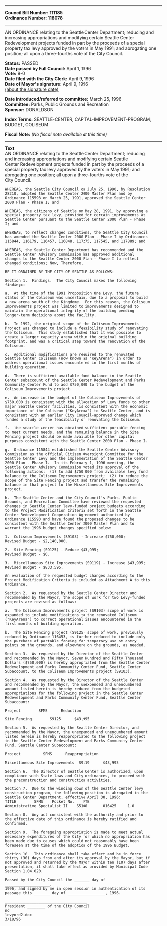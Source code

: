 * * * * *  
  
**Council Bill Number: [](#h0)[](#h2)111185**   
**Ordinance Number: 118078**  
  
* * * * *  
  
AN ORDINANCE relating to the Seattle Center Department; reducing and increasing appropriations and modifying certain Seattle Center Redevelopment projects funded in part by the proceeds of a special property tax levy approved by the voters in May 1991; and abrogating one position; all upon a three-fourths vote of the City Council.  
  
**Status:** PASSED   
**Date passed by Full Council:** April 1, 1996   
**Vote:** 9-0   
**Date filed with the City Clerk:** April 9, 1996   
**Date of Mayor's signature:** April 9, 1996   
[(about the signature date)](/~public/approvaldate.htm)   
  
  
**Date introduced/referred to committee:** March 25, 1996   
**Committee:** Parks, Public Grounds and Recreation   
**Sponsor:** DONALDSON   
  
**Index Terms:** SEATTLE-CENTER, CAPITAL-IMPROVEMENT-PROGRAM, BUDGET, COLISEUM  
  
**Fiscal Note:** *(No fiscal note available at this time)*  
  
* * * * *  
  
**Text**  
    AN ORDINANCE relating to the Seattle Center Department; reducing  
    and increasing appropriations and modifying certain Seattle  
    Center Redevelopment projects funded in part by the proceeds of a  
    special property tax levy approved by the voters in May 1991; and  
    abrogating one position; all upon a three-fourths vote of the  
    City Council.  
  
    WHEREAS, the Seattle City Council on July 25, 1990, by Resolution  
    28210, adopted the Seattle Center 2000 Master Plan and by  
    Ordinance 115593 on March 25, 1991, approved the Seattle Center  
    2000 Plan - Phase I; and  
  
    WHEREAS, the citizens of Seattle on May 28, 1991, by approving a  
    special property tax levy, provided for certain improvements at  
    Seattle Center pursuant to the Seattle Center 2000 Plan - Phase  
    I; and  
  
    WHEREAS, to reflect changed conditions, the Seattle City Council  
    has amended the Seattle Center 2000 Plan - Phase I by Ordinances  
    115844, 116179, 116457, 116848, 117275, 117545, and 117889; and  
  
    WHEREAS, the Seattle Center Department has recommended and the  
    Seattle Center Advisory Commission has approved additional  
    changes to the Seattle Center 2000 Plan - Phase I to reflect  
    changed conditions; Now, Therefore,  
  
    BE IT ORDAINED BY THE CITY OF SEATTLE AS FOLLOWS:  
  
    Section 1.  Findings.  The City Council makes the following  
    findings:  
  
    a.  At the time of the 1991 Proposition One Levy, the future  
    status of the Coliseum was uncertain, due to a proposal to build  
    a new arena south of the Kingdome.  For this reason, the Coliseum  
    Improvements project was limited to improvements designed to  
    maintain the operational integrity of the building pending  
    longer-term decisions about the facility.  
  
    b.  In 1992, the original scope of the Coliseum Improvements  
    Project was changed to include a feasibility study of renovating  
    the Coliseum.  This study established that it was possible to  
    create a larger capacity arena within the original building  
    footprint, and was a critical step toward the renovation of the  
    Coliseum.  
  
    c.  Additional modifications are required to the renovated  
    Seattle Center Coliseum (now known as "KeyArena") in order to  
    address operational issues encountered in the first months of  
    building operation.  
  
    d.  There is sufficient available fund balance in the Seattle  
    Center subaccount of the Seattle Center Redevelopment and Parks  
    Community Center Fund to add $750,000 to the budget of the  
    Coliseum Improvements project.  
  
    e.  An increase in the budget of the Coliseum Improvements of  
    $750,000 is consistent with the allocation of Levy funds to other  
    major Seattle Center facilities, is consistent with the economic  
    importance of the Coliseum ("KeyArena") to Seattle Center, and is  
    consistent with an earlier City Council-approved change which  
    funded a study of the feasibility of renovating the Coliseum.  
  
    f.  The Seattle Center has obtained sufficient portable fencing  
    to meet current needs, and the remaining balance in the Site  
    Fencing project should be made available for other capital  
    purposes consistent with the Seattle Center 2000 Plan - Phase I.  
  
    g.  Ordinance 115844 established the Seattle Center Advisory  
    Commission as the official Citizen Oversight Committee for the  
    Seattle Center Levy and the implementation of the Seattle Center  
    2000 Plan - Phase I.  In its February 1, 1996 meeting, the  
    Seattle Center Advisory Commission voted its approval of the  
    following actions:  (1) to add $750,000 from available levy fund  
    balance to the Coliseum Improvements project;  (2) to reduce the  
    scope of the Site Fencing project and transfer the remaining  
    balance in that project to the Miscellaneous Site Improvements  
    project.  
  
    h.  The Seattle Center and the City Council's Parks, Public  
    Grounds, and Recreation Committee have reviewed the requested  
    changes in Seattle Center levy-funded project budgets according  
    to the Project Modification Criteria set forth in the Seattle  
    Center Redevelopment Cooperation Agreement authorized by  
    Ordinance 115593 and have found the proposed changes to be  
    consistent with the Seattle Center 2000 Master Plan and to  
    warrant the 1996 budget changes specified below:  
  
    1.  Coliseum Improvements (S9103) - Increase $750,000;  
    Revised Budget - $2,140,000.  
  
    2.  Site Fencing (S9125) - Reduce $43,995;  
    Revised Budget - $0.  
  
    3.  Miscellaneous Site Improvements (S9119) - Increase $43,995;  
    Revised Budget - $833,595.  
  
    An evaluation of the requested budget changes according to the  
    Project Modification Criteria is included as Attachment A to this  
    Ordinance.  
  
    Section 2.  As requested by the Seattle Center Director and  
    recommended by the Mayor, the scope of work for two Levy-funded  
    projects are revised as follows:  
  
    a.  The Coliseum Improvements project (S9103) scope of work is  
    expanded to include modifications to the renovated Coliseum  
    ("KeyArena") to correct operational issues encountered in the  
    first months of building operation.  
  
    b.  The Site Fencing project (S9125) scope of work, previously  
    reduced by Ordinance 116453, is further reduced to include only  
    the purchase of portable fencing for temporary use at entry  
    points on the grounds, and elsewhere on the grounds, as needed.  
  
    Section 3.  As requested by the Director of the Seattle Center  
    and recommended by the Mayor, Seven Hundred and Fifty Thousand  
    Dollars ($750,000) is hereby appropriated from the Seattle Center  
    Redevelopment and Parks Community Center Fund, Seattle Center  
    Subaccount, to the Coliseum Improvements project (S9103).  
  
    Section 4.  As requested by the Director of the Seattle Center  
    and recommended by the Mayor, the unexpended and unencumbered  
    amount listed herein is hereby reduced from the budgeted  
    appropriations for the following project in the Seattle Center  
    Redevelopment and Parks Community Center Fund, Seattle Center  
    Subaccount:  
  
    Project        SFMS      Reduction  
  
    Site Fencing        S9125      $43,995  
  
    Section 5.  As requested by the Seattle Center Director, and  
    recommended by the Mayor, the unexpended and unencumbered amount  
    listed herein is hereby reappropriated to the following project  
    in the Seattle Center Redevelopment and Parks Community Center  
    Fund, Seattle Center Subaccount:  
  
    Project          SFMS      Reappropriation  
  
    Miscellaneous Site Improvements  S9119      $43,995  
  
    Section 6.  The Director of Seattle Center is authorized, upon  
    compliance with State laws and City ordinances, to proceed with  
    the preconstruction and construction activities.  
  
    Section 7.  Due to the winding down of the Seattle Center levy  
    construction program, the following position is abrogated in the  
    Seattle Center Department, effective April 30, 1996:  
    TITLE        SFMS    Pocket No.    FTE  
    Administrative Specialist II    S5100       016425     1.0  
  
    Section 8.  Any act consistent with the authority and prior to  
    the effective date of this ordinance is hereby ratified and  
    confirmed.  
  
    Section 9.  The foregoing appropriation is made to meet actual  
    necessary expenditures of the City for which no appropriation has  
    been made due to causes which could not reasonably have been  
    foreseen at the time of the adoption of the 1996 Budget.  
  
    Section 10.  This ordinance shall take effect and be in force  
    thirty (30) days from and after its approval by the Mayor, but if  
    not approved and returned by the Mayor within ten (10) days after  
    presentation, it shall take effect as provided by Municipal Code  
    Section 1.04.020.  
  
    Passed by the City Council the _______ day of  
    ____________________,  
    1996, and signed by me in open session in authentication of its  
    passage this _______ day of _________________, 1996.  
  
    _____________________________________  
    President ________ of the City Council  
    nd  
    levyord2.doc  
    3/18/96  
